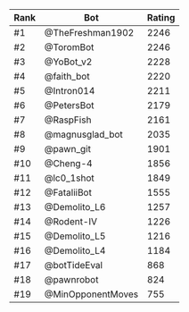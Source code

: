 Rank|Bot|Rating
---|---|---
#1|@TheFreshman1902|2246
#2|@ToromBot|2246
#3|@YoBot_v2|2228
#4|@faith_bot|2220
#5|@Intron014|2211
#6|@PetersBot|2179
#7|@RaspFish|2161
#8|@magnusglad_bot|2035
#9|@pawn_git|1901
#10|@Cheng-4|1856
#11|@lc0_1shot|1849
#12|@FataliiBot|1555
#13|@Demolito_L6|1257
#14|@Rodent-IV|1226
#15|@Demolito_L5|1216
#16|@Demolito_L4|1184
#17|@botTideEval|868
#18|@pawnrobot|824
#19|@MinOpponentMoves|755

